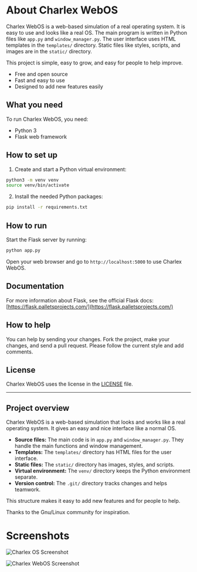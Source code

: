 # About Charlex WebOS

Charlex WebOS is a web-based simulation of a real operating system. It is easy to use and looks like a real OS. The main program is written in Python files like `app.py` and `window_manager.py`. The user interface uses HTML templates in the `templates/` directory. Static files like styles, scripts, and images are in the `static/` directory.

This project is simple, easy to grow, and easy for people to help improve.

- Free and open source
- Fast and easy to use
- Designed to add new features easily

## What you need

To run Charlex WebOS, you need:

- Python 3
- Flask web framework

## How to set up

1. Create and start a Python virtual environment:

```bash
python3 -m venv venv
source venv/bin/activate
```

2. Install the needed Python packages:

```bash
pip install -r requirements.txt
```

## How to run

Start the Flask server by running:

```bash
python app.py
```

Open your web browser and go to `http://localhost:5000` to use Charlex WebOS.

## Documentation

For more information about Flask, see the official Flask docs: [https://flask.palletsprojects.com/](https://flask.palletsprojects.com/)

## How to help

You can help by sending your changes. Fork the project, make your changes, and send a pull request. Please follow the current style and add comments.

## License

Charlex WebOS uses the license in the [LICENSE](./LICENSE) file.

---

## Project overview

Charlex WebOS is a web-based simulation that looks and works like a real operating system. It gives an easy and nice interface like a normal OS.

- **Source files:** The main code is in `app.py` and `window_manager.py`. They handle the main functions and window management.
- **Templates:** The `templates/` directory has HTML files for the user interface.
- **Static files:** The `static/` directory has images, styles, and scripts.
- **Virtual environment:** The `venv/` directory keeps the Python environment separate.
- **Version control:** The `.git/` directory tracks changes and helps teamwork.

This structure makes it easy to add new features and for people to help.

Thanks to the Gnu/Linux community for inspiration.

# Screenshots

![Charlex OS Screenshot](screenshots/charlex2.png)

![Charlex WebOS Screenshot](screenshots/charlex.png)
